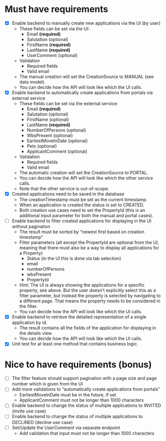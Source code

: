# Must have requirements
- [x] Enable backend to manually create new applications via the UI (by user)
  - These fields can be set via the UI:
    - Email **(required)**
    - Salutation (optional)
    - FirstName **(required)**
    - LastName **(required)**
    - UserComment (optional)
  - Validation
    - Required fields
    - Valid email
  - The manual creation will set the CreationSource to MANUAL (see data model).
  - You can decide how the API will look like which the UI calls.
- [x] Enable backend to automatically create applications from portals via external service
  - These fields can be set via the external service:
    - Email **(required)**
    - Salutation (optional)
    - FirstName (optional)
    - LastName **(required)**
    - NumberOfPersons (optional)
    - WbsPresent (optional)
    - EarliestMoveInDate (optional)
    - Pets (optional)
    - ApplicantComment (optional)
  - Validation
    - Required fields
    - Valid email
  - The automatic creation will set the CreationSource to PORTAL.
  - You can decide how the API will look like which the other service calls.
  - Note that the other service is out-of-scope.
- [x] Created applications need to be saved in the database
  - The creationTimestamp must be set as the current timestamp.
  - When an application is created the status is set to CREATED.
  - Both creation use cases need to set the PropertyId (this is an additional input
    parameter for both the manual and portal cases).
- [ ] Enable backend to filter created applications for displaying in the UI without pagination
  - The result must be sorted by “newest first based on creation timestamp”
  - Filter parameters (all except the PropertyId are optional from the UI, meaning that
    there must also be a way to display all applications for a Property)
    - Status (in the UI this is done via tab selection)
    - email
    - numberOfPersons
    - wbsPresent
    - PropertyId
  - Hint: The UI is always showing the applications for a specific
    property, see above. But the user doesn’t explicitly select this as a
    filter parameter, but instead the property is selected by navigating
    to a different page. That means the property needs to be
    considered in the filter.
  - You can decide how the API will look like which the UI calls.
- [x] Enable backend to retrieve the detailed representation of a single application by id.
  - The result contains all the fields of the application for displaying in the details
    view.
  - You can decide how the API will look like which the UI calls.
- [x] Unit test for at least one method that contains business logic.

# Nice to have requirements (bonus)

- [ ] The filter feature should support pagination with a page size and page number which is
  given from the UI
- [ ] Add more validations to “automatically create applications from portals”
  - EarliestMoveInDate must be in the future, if set
  - ApplicantComment must not be longer than 1000 characters
- [ ] Enable backend to change the status of multiple applications to INVITED (invite use
  case)
- [ ] Enable backend to change the status of multiple applications to DECLINED (decline use
  case)
- [ ] Set/Update the UserComment via separate endpoint
  - Add validation that input must not be longer than 1000 characters
